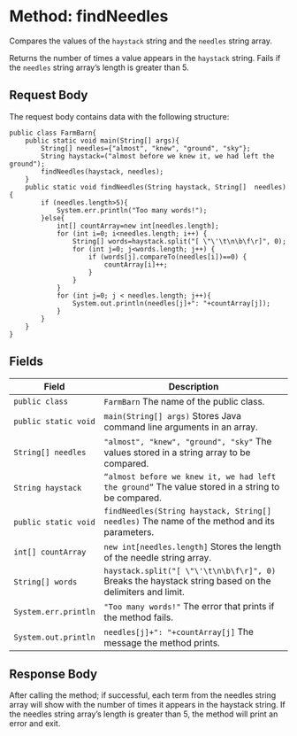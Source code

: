 # Method: findNeedles
Compares the values of the `haystack` string and the `needles` string array.

Returns the number of times a value appears in the `haystack` string. Fails if the 
`needles` string array’s length is greater than 5.

## Request Body
The request body contains data with the following structure:

```
public class FarmBarn{ 
    public static void main(String[] args){ 
        String[] needles={"almost", "knew", "ground", "sky"};
        String haystack=("almost before we knew it, we had left the ground");
        findNeedles(haystack, needles);
    }
    public static void findNeedles(String haystack, String[]  needles){  
        if (needles.length>5){ 
            System.err.println("Too many words!");
        }else{ 
            int[] countArray=new int[needles.length];
            for (int i=0; i<needles.length; i++) {
                String[] words=haystack.split("[ \"\'\t\n\b\f\r]", 0);
                for (int j=0; j<words.length; j++) {
                    if (words[j].compareTo(needles[i])==0) {
                        countArray[i]++; 
                    }
                }
            }
            for (int j=0; j < needles.length; j++){  
                System.out.println(needles[j]+": "+countArray[j]);
            }
        }
    }
}
```

## Fields
| Field  | Description |
| ------------- | ------------- |
| `public class`  | `FarmBarn` The name of the public class.|
| `public static void`  | `main(String[] args)` Stores Java command line arguments in an array.|
| `String[] needles`  | `"almost", "knew", "ground", "sky"` The values stored in a string array to be compared.|
| `String haystack`  | `“almost before we knew it, we had left the ground”` The value stored in a string to be compared.|
| `public static void`  | `findNeedles(String haystack, String[]  needles)` The name of the method and its parameters.|
| `int[] countArray`  | `new int[needles.length]` Stores the length of the needle string array.|
| `String[] words`  | `haystack.split("[ \"\'\t\n\b\f\r]", 0)` Breaks the haystack string based on the delimiters and limit.|
| `System.err.println`  | `"Too many words!"` The error that prints if the method fails.|
| `System.out.println`  | `needles[j]+": "+countArray[j]` The message the method prints.|

## Response Body
After calling the method; if successful, each term from the needles string array will 
show with the number of times it appears in the haystack string.
If the needles string array’s length is greater than 5, the method will print an error and exit.

